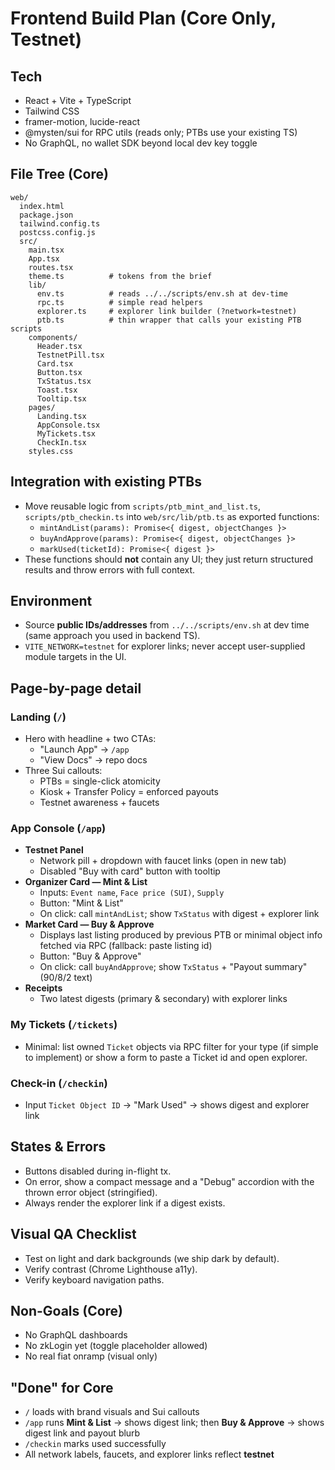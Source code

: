 # Frontend Build Plan (Core Only, Testnet)

## Tech
- React + Vite + TypeScript
- Tailwind CSS
- framer-motion, lucide-react
- @mysten/sui for RPC utils (reads only; PTBs use your existing TS)
- No GraphQL, no wallet SDK beyond local dev key toggle

## File Tree (Core)

```
web/
  index.html
  package.json
  tailwind.config.ts
  postcss.config.js
  src/
    main.tsx
    App.tsx
    routes.tsx
    theme.ts          # tokens from the brief
    lib/
      env.ts          # reads ../../scripts/env.sh at dev-time
      rpc.ts          # simple read helpers
      explorer.ts     # explorer link builder (?network=testnet)
      ptb.ts          # thin wrapper that calls your existing PTB scripts
    components/
      Header.tsx
      TestnetPill.tsx
      Card.tsx
      Button.tsx
      TxStatus.tsx
      Toast.tsx
      Tooltip.tsx
    pages/
      Landing.tsx
      AppConsole.tsx
      MyTickets.tsx
      CheckIn.tsx
    styles.css
```

## Integration with existing PTBs
- Move reusable logic from `scripts/ptb_mint_and_list.ts`, `scripts/ptb_checkin.ts` into `web/src/lib/ptb.ts` as exported functions:
  - `mintAndList(params): Promise<{ digest, objectChanges }>`
  - `buyAndApprove(params): Promise<{ digest, objectChanges }>`
  - `markUsed(ticketId): Promise<{ digest }>`
- These functions should **not** contain any UI; they just return structured results and throw errors with full context.

## Environment
- Source **public IDs/addresses** from `../../scripts/env.sh` at dev time (same approach you used in backend TS).
- `VITE_NETWORK=testnet` for explorer links; never accept user-supplied module targets in the UI.

## Page-by-page detail

### Landing (`/`)
- Hero with headline + two CTAs:
  - "Launch App" → `/app`
  - "View Docs" → repo docs
- Three Sui callouts:
  - PTBs = single-click atomicity
  - Kiosk + Transfer Policy = enforced payouts
  - Testnet awareness + faucets

### App Console (`/app`)
- **Testnet Panel**
  - Network pill + dropdown with faucet links (open in new tab)
  - Disabled "Buy with card" button with tooltip
- **Organizer Card — Mint & List**
  - Inputs: `Event name`, `Face price (SUI)`, `Supply`
  - Button: "Mint & List"
  - On click: call `mintAndList`; show `TxStatus` with digest + explorer link
- **Market Card — Buy & Approve**
  - Displays last listing produced by previous PTB or minimal object info fetched via RPC (fallback: paste listing id)
  - Button: "Buy & Approve"
  - On click: call `buyAndApprove`; show `TxStatus` + "Payout summary" (90/8/2 text)
- **Receipts**
  - Two latest digests (primary & secondary) with explorer links

### My Tickets (`/tickets`)
- Minimal: list owned `Ticket` objects via RPC filter for your type (if simple to implement) or show a form to paste a Ticket id and open explorer.

### Check-in (`/checkin`)
- Input `Ticket Object ID` → "Mark Used" → shows digest and explorer link

## States & Errors
- Buttons disabled during in-flight tx.
- On error, show a compact message and a "Debug" accordion with the thrown error object (stringified).
- Always render the explorer link if a digest exists.

## Visual QA Checklist
- Test on light and dark backgrounds (we ship dark by default).
- Verify contrast (Chrome Lighthouse a11y).
- Verify keyboard navigation paths.

## Non-Goals (Core)
- No GraphQL dashboards
- No zkLogin yet (toggle placeholder allowed)
- No real fiat onramp (visual only)

## "Done" for Core
- `/` loads with brand visuals and Sui callouts
- `/app` runs **Mint & List** → shows digest link; then **Buy & Approve** → shows digest link and payout blurb
- `/checkin` marks used successfully
- All network labels, faucets, and explorer links reflect **testnet**
